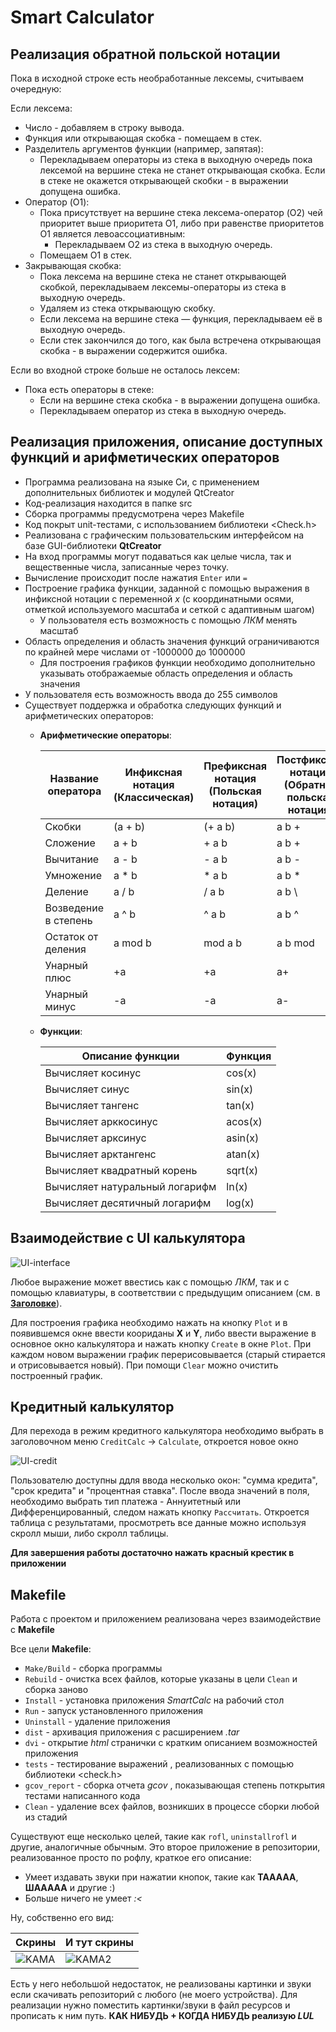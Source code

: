 # Smart Calculator

## Реализация обратной польской нотации

Пока в исходной строке есть необработанные лексемы, считываем очередную:

Если лексема:
- Число - добавляем в строку вывода.
- Функция или открывающая скобка - помещаем в стек.
- Разделитель аргументов функции (например, запятая):         
    - Перекладываем операторы из стека в выходную очередь пока лексемой на вершине стека не станет открывающая скобка. Если в стеке не окажется открывающей скобки - в выражении допущена ошибка.
- Оператор (O1):
    - Пока присутствует на вершине стека лексема-оператор (O2) чей приоритет выше приоритета O1, либо при равенстве приоритетов O1 является левоассоциативным:
        - Перекладываем O2 из стека в выходную очередь.
    - Помещаем O1 в стек.
- Закрывающая скобка:
    - Пока лексема на вершине стека не станет открывающей скобкой, перекладываем лексемы-операторы из стека в выходную очередь.
    - Удаляем из стека открывающую скобку.
    - Если лексема на вершине стека — функция, перекладываем её в выходную очередь.
    - Если стек закончился до того, как была встречена открывающая скобка - в выражении содержится ошибка.

Если во входной строке больше не осталось лексем:
- Пока есть операторы в стеке:
    - Если на вершине стека скобка - в выражении допущена ошибка.
    - Перекладываем оператор из стека в выходную очередь.

## Реализация приложения, описание доступных функций и арифметических операторов

- Программа реализована на языке Си, с применением дополнительных библиотек и модулей QtCreator
- Код-реализация находится в папке src
- Сборка программы предусмотрена через Makefile
- Код покрыт unit-тестами, с использованием библиотеки <Check.h>
- Реализована с графическим пользовательским интерфейсом на базе GUI-библиотеки **QtCreator**
- На вход программы могут подаваться как целые числа, так и вещественные числа, записанные через точку.
- Вычисление происходит после нажатия `Enter` или `=`
- Построение графика функции, заданной с помощью выражения в инфиксной нотации с переменной _x_  (с координатными осями, отметкой используемого масштаба и сеткой с адаптивным шагом)
    - У пользователя есть возможность с помощью *ЛКМ* менять масштаб
- Область определения и область значения функций ограничиваются по крайней мере числами от -1000000 до 1000000
    - Для построения графиков функции необходимо дополнительно указывать отображаемые область определения и область значения
- У пользователя есть возможность ввода до 255 символов
- Существует поддержка и обработка следующих функций и арифметических операторов: 
    - **Арифметические операторы**:

        | Название оператора | Инфиксная нотация <br /> (Классическая) | Префиксная нотация <br /> (Польская нотация) |  Постфиксная нотация <br /> (Обратная польская нотация) |
        | ------ | ------ | ------ | ------ |
        | Скобки | (a + b) | (+ a b) | a b + |
        | Сложение | a + b | + a b | a b + |
        | Вычитание | a - b | - a b | a b - |
        | Умножение | a * b | * a b | a b * |
        | Деление | a / b | / a b | a b \ |
        | Возведение в степень | a ^ b | ^ a b | a b ^ |
        | Остаток от деления | a mod b | mod a b | a b mod |
        | Унарный плюс | +a | +a | a+ |
        | Унарный минус | -a | -a | a- |


    - **Функции**:
  
        | Описание функции | Функция |   
        | ---------------- | ------- |  
        | Вычисляет косинус | cos(x) |   
        | Вычисляет синус | sin(x) |  
        | Вычисляет тангенс | tan(x) |  
        | Вычисляет арккосинус | acos(x) | 
        | Вычисляет арксинус | asin(x) | 
        | Вычисляет арктангенс | atan(x) |
        | Вычисляет квадратный корень | sqrt(x) |
        | Вычисляет натуральный логарифм | ln(x) | 
        | Вычисляет десятичный логарифм | log(x) |

## Взаимодействие с UI калькулятора

![UI-interface](./src/UserGuide/ss/1.png)

Любое выражение может ввестись как с помощью *ЛКМ*, так и с помощью клавиатуры, в соответствии с предыдущим описанием (см. в **[Заголовке](#реализация-приложения,-описание-доступных-функций-и-арифметических-операторов)**).

Для построения графика необходимо нажать на кнопку `Plot` и в появившемся окне ввести коориданы **X** и **Y**, либо ввести выражение в основное окно калькулятора и нажать кнопку `Create` в окне `Plot`. При каждом новом выражении график перерисовывается (старый стирается и отрисовывается новый). При помощи `Clear` можно очистить построенный график.

## Кредитный калькулятор

Для перехода в режим кредитного калькулятора необходимо выбрать в заголовочном меню `CreditCalc` -> `Calculate`, откроется новое окно

![UI-credit](./src/UserGuide/ss/4.png)

Пользователю доступны ддля ввода несколько окон: "сумма кредита", "срок кредита" и "процентная ставка". После ввода значений в поля, необходимо выбрать тип платежа - Аннуитетный или Дифференцированный, следом нажать кнопку `Рассчитать`.
Откроется таблица с результатами, просмотреть все данные можно используя скролл мыши, либо скролл таблицы.

**Для завершения работы достаточно нажать красный крестик в приложении**

## Makefile

Работа с проектом и приложением реализована через взаимодействие с **Makefile**

Все цели **Makefile**:

- `Make/Build` - сборка программы
- `Rebuild` - очистка всех файлов, которые указаны в цели `Clean` и сборка заново
- `Install` - установка приложения *SmartCalc* на рабочий стол
- `Run` - запуск установленного приложения
- `Uninstall` - удаление приложения
- `dist` - архивация приложения с расширением *.tar*
- `dvi` - открытие *html* странички с кратким описанием возможностей приложения
- `tests` - тестирование выражений , реализованных с помощью библиотеки <check.h>
- `gcov_report` - сборка отчета *gcov* , показывающая степень поткрытия тестами написанного кода
- `Clean` - удаление всех файлов, возникших в процессе сборки любой из стадий

Существуют еще несколько целей, такие как `rofl`, `uninstallrofl` и другие, аналогичные обычным. Это второе приложение в репозитории, реализованное просто по рофлу, краткое его описание: 

- Умеет издавать звуки при нажатии кнопок, такие как **ТААААА**, **ШААААА** и другие :)
- Больше ничего не умеет *:<*

Ну, собственно его вид:

| Скрины| И тут скрины |
|----------|----------|
| ![KAMA](./src/UserGuide/ss/rofl1.png)   | ![KAMA2](./src/UserGuide/ss/rofl2.png)  |

Есть у него небольшой недостаток, не реализованы картинки и звуки если скачивать репозиторий с любого (не моего устройства). Для реализации нужно поместить картинки/звуки в файл ресурсов и прописать к ним путь.
**КАК НИБУДЬ + КОГДА НИБУДЬ реализую *LUL***